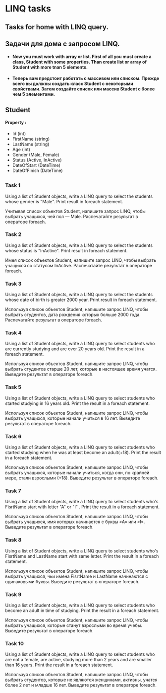 # LINQ tasks

## Tasks for home with LINQ query.

## Задачи для дома с запросом LINQ.

- #### Now you must work with array or list. First of all you must create a class, Student with some properties. Than create list or array of Student with more tnan 5 elements.

- #### Теперь вам предстоит работать с массивом или списком. Прежде всего вы должны создать класс Student с некоторыми свойствами. Затем создайте список или массив Student с более чем 5 элементами.

## Student

#### Property :

- Id (int)
- FirstName (string)
- LastName (string)
- Age (int)
- Gender (Male, Female)
- Status (Active, InActive)
- DateOfStart (DateTime)
- DateOfFinish (DateTime)

##

### Task 1

Using a list of Student objects, write a LINQ query to select the students whose gender is "Male". Print result in foreach statement.

Учитывая список объектов Student, напишите запрос LINQ, чтобы выбрать учащихся, чей пол — Male. Распечатайте результат в операторе foreach.

### Task 2

Using a list of Student objects, write a LINQ query to select the students whose status is "InActive". Print result in foreach statement.

Имея список объектов Student, напишите запрос LINQ, чтобы выбрать учащихся со статусом InActive. Распечатайте результат в операторе foreach.

### Task 3

Using a list of Student objects, write a LINQ query to select the students whose date of birth is greater 2000 year. Print result in foreach statement.

Используя список объектов Student, напишите запрос LINQ, чтобы выбрать студентов, дата рождения которых больше 2000 года. Распечатайте результат в операторе foreach.

### Task 4

Using a list of Student objects, write a LINQ query to select students who are currently studying and are over 20 years old. Print the result in a foreach statement.

Используя список объектов Student, напишите запрос LINQ, чтобы выбрать студентов старше 20 лет, которые в настоящее время учатся. Выведите результат в операторе foreach.

### Task 5

Using a list of Student objects, write a LINQ query to select students who started studying in 16 years old. Print the result in a foreach statement.

Используя список объектов Student, напишите запрос LINQ, чтобы выбрать учащихся, которые начали учиться в 16 лет. Выведите результат в операторе foreach.

### Task 6

Using a list of Student objects, write a LINQ query to select students who started studying when he was at least become an adult(+18). Print the result in a foreach statement.

Используя список объектов Student, напишите запрос LINQ, чтобы выбрать учащихся, которые начали учиться, когда они, по крайней мере, стали взрослыми (+18). Выведите результат в операторе foreach.

### Task 7

Using a list of Student objects, write a LINQ query to select students who's FisrtName start with letter "A" or "I" . Print the result in a foreach statement.

Используя список объектов Student, напишите запрос LINQ, чтобы выбрать учащихся, имя которых начинается с буквы «A» или «I». Выведите результат в операторе foreach.

### Task 8

Using a list of Student objects, write a LINQ query to select students who's FisrtName and LastName start with same letter. Print the result in a foreach statement.

Используя список объектов Student, напишите запрос LINQ, чтобы выбрать учащихся, чьи имена FisrtName и LastName начинаются с одинаковыми буквы. Выведите результат в операторе foreach.

### Task 9

Using a list of Student objects, write a LINQ query to select students who become an adult in time of studying. Print the result in a foreach statement.

Используя список объектов Student, напишите запрос LINQ, чтобы выбрать учащихся, которые станут взрослыми во время учебы. Выведите результат в операторе foreach.

### Task 10

Using a list of Student objects, write a LINQ query to select students who are not a female, are active, studying more than 2 years and are smaller than 16 years. Print the result in a foreach statement.

Используя список объектов Student, напишите запрос LINQ, чтобы выбрать студентов, которые не являются женщинами, активны, учатся более 2 лет и младше 16 лет. Выведите результат в операторе foreach.
